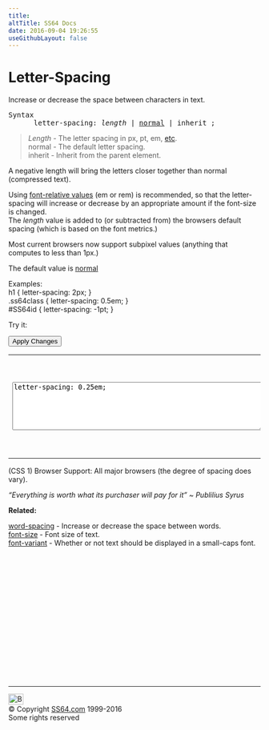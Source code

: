 ```yaml
---
title:
altTitle: SS64 Docs
date: 2016-09-04 19:26:55
useGithubLayout: false
---
```

<!-- #BeginLibraryItem "/Library/head_css.lbi" --><!-- #EndLibraryItem --><h1>Letter-Spacing</h1>
<p>Increase or decrease the space between characters in  text.</p>
<pre>Syntax
      letter-spacing: <i>length</i> | <u>normal</u> | inherit ;</pre>
<blockquote>
<p><span class="code"><i>Length</i></span> - The letter spacing in<span class="code"> px, pt, em,</span> <a href="syntax-units.html">etc</a>.<br>
<span class="code">normal</span> - The default letter spacing.<br>
<span class="code">inherit</span> - Inherit from the parent element.</p>
</blockquote>
<p>A negative length will bring the letters closer together than normal (compressed text).</p>
<p>Using <a href="syntax-units.html">font-relative values</a> (em or rem) is recommended, so that the letter-spacing will increase or decrease by an appropriate amount if the font-size is changed. <br>
The <i>length </i>value  is added to (or subtracted from) the browsers default spacing (which is based on the font metrics.)</p>
<p>Most current browsers now support subpixel values (anything that computes to less than <span class="code">1px</span>.)</p>
<p>The default value is <u>normal</u></p>
<p>Examples:<br>
<span class="code">h1 { letter-spacing: 2px;  }<br>
.ss64class { letter-spacing: 0.5em; }</span><br>
<span class="code">#SS64id { letter-spacing: -1pt;  }</span>    <br>
</p>
<p>Try it:</p><input type="button" onclick="ApplyStyle()" value="Apply Changes">
<table>
  <tbody><tr>
    <td><textarea name="tryit" id="trycode" cols="60" rows="6" onfocus="this.style.background='#fff';" onblur="this.style.background='#eee';" tabindex="1">letter-spacing: 0.25em;
</textarea></td>
    <td><div id="tryresult">IT STARTED OUT AS A FEELING WHICH THEN GREW INTO A HOPE.</div></td>
  </tr>
</tbody></table>
<p>(CSS 1) Browser Support:  All major browsers (the degree of spacing does vary).</p>
<p class="quote"><i>“Everything is worth what its purchaser will pay for it” ~ Publilius Syrus</i></p><p><b>Related:</b></p>
<p> <a href="word-spacing.html">word-spacing</a> - Increase or decrease the space between words.<br>
<a href="font-size.html">font-size</a> - Font size of text.<br>
<a href="font-variant.html">font-variant</a> - Whether or not text should be displayed in a small-caps font.</p><!-- #BeginLibraryItem "/Library/foot_css.lbi" --><p>
<!-- CSS -->
<ins class="adsbygoogle" style="display:inline-block;width:300px;height:250px" data-ad-client="ca-pub-6140977852749469" data-ad-slot="2739097502"></ins>
<script>
(adsbygoogle = window.adsbygoogle || []).push({});
</script></p>
<hr>
<div id="bl" class="footer"><a href="letter-spacing.html#"><img src="../images/top.png" width="30" height="22" alt="Back to the Top"></a></div>
<div id="br" class="footer, tagline">© Copyright <a href="../index.html">SS64.com</a> 1999-2016<br>
Some rights reserved</div><!-- #EndLibraryItem -->

